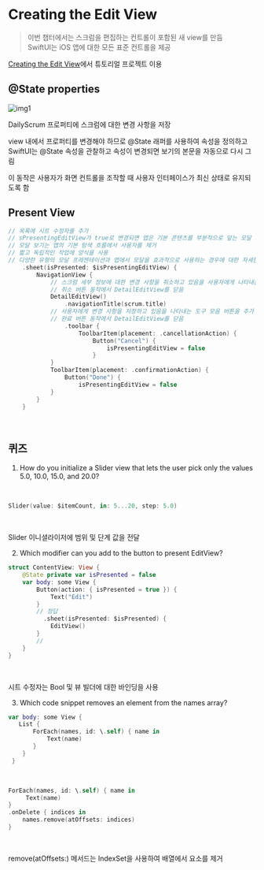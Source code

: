 # Creating the Edit View

> 이번 챕터에서는 스크럼을 편집하는 컨트롤이 포함된 새 view를 만듬
> <br/>
> SwiftUI는 iOS 앱에 대한 모든 표준 컨트롤을 제공
> <br/>

[Creating the Edit View](https://developer.apple.com/tutorials/app-dev-training/creating-the-edit-view)에서 튜토리얼 프로젝트 이용
<br/>

## @State properties

![img1](https://docs-assets.developer.apple.com/published/c75d92f418023b6cdb79e4d9bb3aa785/SUI050_010-intro~dark@2x.png)
<br/>

DailyScrum 프로퍼티에 스크럼에 대한 변경 사항을 저장
<br/>

view 내에서 프로퍼티를 변경해야 하므로 @State 래퍼를 사용하여 속성을 정의하고 SwiftUI는 @State 속성을 관찰하고 속성이 변경되면 보기의 본문을 자동으로 다시 그림
<br/>

이 동작은 사용자가 화면 컨트롤을 조작할 때 사용자 인터페이스가 최신 상태로 유지되도록 함
<br/>

## Present View

```swift
// 목록에 시트 수정자를 추가
// sPresentingEditView가 true로 변경되면 앱은 기본 콘텐츠를 부분적으로 덮는 모달 시트를 사용하여 DetailEditView를 표시
// 모달 보기는 앱의 기본 탐색 흐름에서 사용자를 제거
// 짧고 독립적인 작업에 양식을 사용
// 다양한 유형의 모달 프레젠테이션과 앱에서 모달을 효과적으로 사용하는 경우에 대한 자세한 내용은 휴먼 인터페이스 지침의 모달을 참조
    .sheet(isPresented: $isPresentingEditView) {
        NavigationView {
            // 스크럼 세부 정보에 대한 변경 사항을 취소하고 있음을 사용자에게 나타내는 도구 모음 버튼을 추가
            // 취소 버튼 동작에서 DetailEditView를 닫음
            DetailEditView()
                .navigationTitle(scrum.title)
            // 사용자에게 변경 사항을 저장하고 있음을 나타내는 도구 모음 버튼을 추가
            // 완료 버튼 동작에서 DetailEditView를 닫음
                .toolbar {
                    ToolbarItem(placement: .cancellationAction) {
                        Button("Cancel") {
                            isPresentingEditView = false
                        }
            }
            ToolbarItem(placement: .confirmationAction) {
                Button("Done") {
                    isPresentingEditView = false
            }
        }
    }
```

<br/>

## 퀴즈

1. How do you initialize a Slider view that lets the user pick only the values 5.0, 10.0, 15.0, and 20.0?

<br/>

```swift
Slider(value: $itemCount, in: 5...20, step: 5.0)
```

<br/>

Slider 이니셜라이저에 범위 및 단계 값을 전달
<br/>

2. Which modifier can you add to the button to present EditView?

```swift
struct ContentView: View {
    @State private var isPresented = false
    var body: some View {
        Button(action: { isPresented = true }) {
            Text("Edit")
        }
        // 정답
          .sheet(isPresented: $isPresented) {
            EditView()
        }
        //
    }
}
```

<br/>

시트 수정자는 Bool 및 뷰 빌더에 대한 바인딩을 사용
<br/>

3. Which code snippet removes an element from the names array?

```swift
var body: some View {
   List {
       ForEach(names, id: \.self) { name in
           Text(name)
       }
    }
 }
```

<br/>

```swift
ForEach(names, id: \.self) { name in
     Text(name)
}
.onDelete { indices in
    names.remove(atOffsets: indices)
}
```

<br/>

remove(atOffsets:) 메서드는 IndexSet을 사용하여 배열에서 요소를 제거
<br/>
